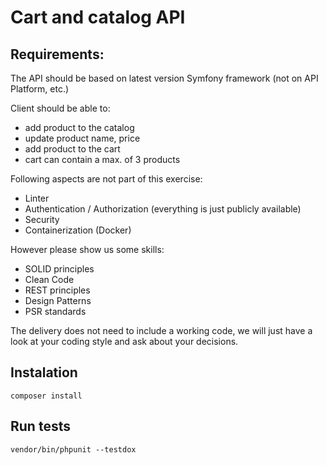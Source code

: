 # Cart and catalog API

## Requirements:

The API should be based on latest version Symfony framework (not on API Platform, etc.)

Client should be able to:

- add product to the catalog
- update product name, price
- add product to the cart
- cart can contain a max. of 3 products

Following aspects are not part of this exercise:
- Linter
- Authentication / Authorization (everything is just publicly available)
- Security
- Containerization (Docker)

However please show us some skills:
- SOLID principles
- Clean Code
- REST principles
- Design Patterns
- PSR standards

The delivery does not need to include a working code, we will just have a look at your coding style and ask about your decisions.

## Instalation

``composer install``

## Run tests

``vendor/bin/phpunit --testdox``
